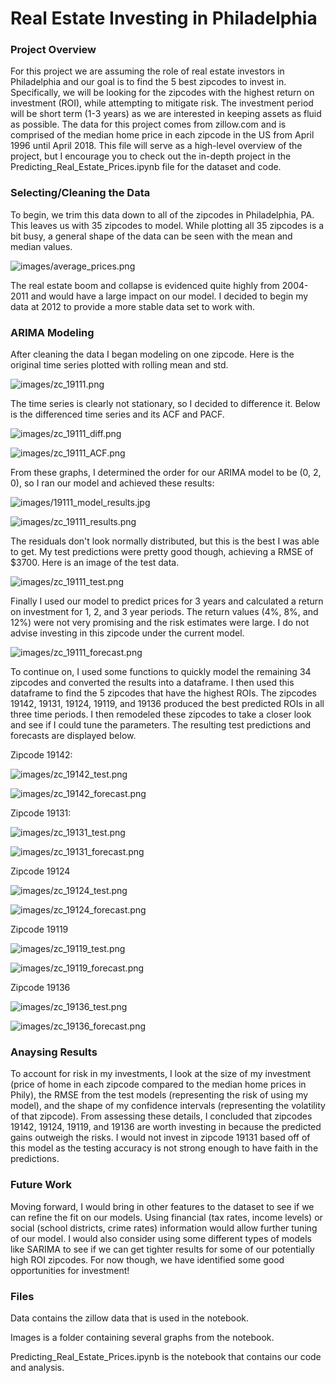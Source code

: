 # Real Estate Investing in Philadelphia

### Project Overview

For this project we are assuming the role of real estate investors in Philadelphia and our goal is to find the 5 best zipcodes to invest in. Specifically, we will be looking for the zipcodes with the highest return on investment (ROI), while attempting to mitigate risk. The investment period will be short term (1-3 years) as we are interested in keeping assets as fluid as possible. The data for this project comes from zillow.com and is comprised of the median home price in each zipcode in the US from April 1996 until April 2018. This file will serve as a high-level overview of the project, but I encourage you to check out the in-depth project in the Predicting_Real_Estate_Prices.ipynb file for the dataset and code.

### Selecting/Cleaning the Data

To begin, we trim this data down to all of the zipcodes in Philadelphia, PA. This leaves us with 35 zipcodes to model. While plotting all 35 zipcodes is a bit busy, a general shape of the data can be seen with the mean and median values.

![images/average_prices.png](https://github.com/CGrannan/dsc-mod-4-project-online-ds-sp-000/blob/master/images/average_prices.png)

The real estate boom and collapse is evidenced quite highly from 2004-2011 and would have a large impact on our model. I decided to begin my data at 2012 to provide a more stable data set to work with.

### ARIMA Modeling

After cleaning the data I began modeling on one zipcode. Here is the original time series plotted with rolling mean and std.

![images/zc_19111.png](https://github.com/CGrannan/dsc-mod-4-project-online-ds-sp-000/blob/master/images/zc_19111.png)

The time series is clearly not stationary, so I decided to difference it. Below is the differenced time series and its ACF and PACF.

![images/zc_19111_diff.png](https://github.com/CGrannan/dsc-mod-4-project-online-ds-sp-000/blob/master/images/zc_19111_diff.png)

![images/zc_19111_ACF.png](https://github.com/CGrannan/dsc-mod-4-project-online-ds-sp-000/blob/master/images/zc_19111_ACF.png)

From these graphs, I determined the order for our ARIMA model to be (0, 2, 0), so I ran our model and achieved these results:

![images/19111_model_results.jpg](https://github.com/CGrannan/dsc-mod-4-project-online-ds-sp-000/blob/master/images/19111_model_results.jpg)

![images/zc_19111_results.png](https://github.com/CGrannan/dsc-mod-4-project-online-ds-sp-000/blob/master/images/zc_19111_results.png)

The residuals don't look normally distributed, but this is the best I was able to get. My test predictions were pretty good though, achieving a RMSE of $3700. Here is an image of the test data.

![images/zc_19111_test.png](https://github.com/CGrannan/dsc-mod-4-project-online-ds-sp-000/blob/master/images/zc_19111_test.png)

Finally I used our model to predict prices for 3 years and calculated a return on investment for 1, 2, and 3 year periods. The return values (4%, 8%, and 12%) were not very promising and the risk estimates were large. I do not advise investing in this zipcode under the current model.

![images/zc_19111_forecast.png](https://github.com/CGrannan/dsc-mod-4-project-online-ds-sp-000/blob/master/images/zc_19111_forecast.png)

To continue on, I used some functions to quickly model the remaining 34 zipcodes and converted the results into a dataframe. I then used this dataframe to find the 5 zipcodes that have the highest ROIs. The zipcodes 19142, 19131, 19124, 19119, and 19136 produced the best predicted ROIs in all three time periods. I then remodeled these zipcodes to take a closer look and see if I could tune the parameters. The resulting test predictions and forecasts are displayed below.

Zipcode 19142:

![images/zc_19142_test.png](https://github.com/CGrannan/dsc-mod-4-project-online-ds-sp-000/blob/master/images/zc_19142_test.png)

![images/zc_19142_forecast.png](https://github.com/CGrannan/dsc-mod-4-project-online-ds-sp-000/blob/master/images/zc_19142_forecast.png)

Zipcode 19131:

![images/zc_19131_test.png](https://github.com/CGrannan/dsc-mod-4-project-online-ds-sp-000/blob/master/images/zc_19131_test.png)

![images/zc_19131_forecast.png](https://github.com/CGrannan/dsc-mod-4-project-online-ds-sp-000/blob/master/images/zc_19131_forecast.png)

Zipcode 19124

![images/zc_19124_test.png](https://github.com/CGrannan/dsc-mod-4-project-online-ds-sp-000/blob/master/images/zc_19124_test.png)

![images/zc_19124_forecast.png](https://github.com/CGrannan/dsc-mod-4-project-online-ds-sp-000/blob/master/images/zc_19124_forecast.png)

Zipcode 19119

![images/zc_19119_test.png](https://github.com/CGrannan/dsc-mod-4-project-online-ds-sp-000/blob/master/images/zc_19119_test.png)

![images/zc_19119_forecast.png](https://github.com/CGrannan/dsc-mod-4-project-online-ds-sp-000/blob/master/images/zc_19119_forecast.png)

Zipcode 19136

![images/zc_19136_test.png](https://github.com/CGrannan/dsc-mod-4-project-online-ds-sp-000/blob/master/images/zc_19136_test.png)

![images/zc_19136_forecast.png](https://github.com/CGrannan/dsc-mod-4-project-online-ds-sp-000/blob/master/images/zc_19136_forecast.png)

### Anaysing Results

To account for risk in my investments, I look at the size of my investment (price of home in each zipcode compared to the median home prices in Phily), the RMSE from the test models (representing the risk of using my model), and the shape of my confidence intervals (representing the volatility of that zipcode). From assessing these details, I concluded that zipcodes 19142, 19124, 19119, and 19136 are worth investing in because the predicted gains outweigh the risks. I would not invest in zipcode 19131 based off of this model as the testing accuracy is not strong enough to have faith in the predictions.

### Future Work

Moving forward, I would bring in other features to the dataset to see if we can refine the fit on our models. Using financial (tax rates, income levels) or social (school districts, crime rates) information would allow further tuning of our model. I would also consider using some different types of models like SARIMA to see if we can get tighter results for some of our potentially high ROI zipcodes. For now though, we have identified some good opportunities for investment!

### Files

Data contains the zillow data that is used in the notebook.

Images is a folder containing several graphs from the notebook.

Predicting_Real_Estate_Prices.ipynb is the notebook that contains our code and analysis.